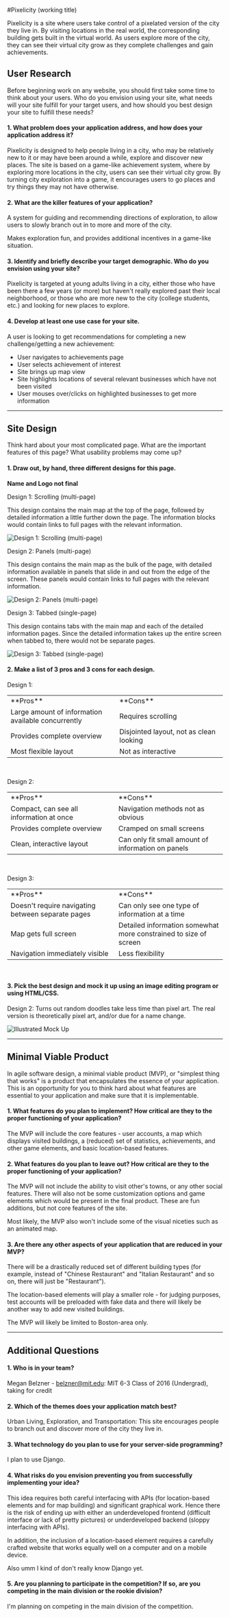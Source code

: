 #Pixelicity (working title)

Pixelicity is a site where users take control of a pixelated version of the city they live in. By visiting locations in the real world, the corresponding building gets built in the virtual world. As users explore more of the city, they can see their virtual city grow as they complete challenges and gain achievements.

## User Research

Before beginning work on any website, you should first take some time to think about your users. Who do you envision using your site, what needs will your site fulfill for your target users, and how should you best design your site to fulfill these needs?

#### 1. What problem does your application address, and how does your application address it?

Pixelicity is designed to help people living in a city, who may be relatively new to it or may have been around a while, explore and discover new places. The site is based on a game-like achievement system, where by exploring more locations in the city, users can see their virtual city grow. By turning city exploration into a game, it encourages users to go places and try things they may not have otherwise.

#### 2. What are the killer features of your application?

A system for guiding and recommending directions of exploration, to allow users to slowly branch out in to more and more of the city.

Makes exploration fun, and provides additional incentives in a game-like situation.

#### 3. Identify and briefly describe your target demographic. Who do you envision using your site?

Pixelicity is targeted at young adults living in a city, either those who have been there a few years (or more) but haven't really explored past their local neighborhood, or those who are more new to the city (college students, etc.) and looking for new places to explore.

#### 4. Develop at least one use case for your site.

A user is looking to get recommendations for completing a new challenge/getting a new achievement:

* User navigates to achievements page
* User selects achievement of interest
* Site brings up map view
* Site highlights locations of several relevant businesses which have not been visited
* User mouses over/clicks on highlighted businesses to get more information

***

## Site Design

Think hard about your most complicated page. What are the important features of this page? What usability problems may come up?

#### 1. Draw out, by hand, three different designs for this page.

**Name and Logo not final**

Design 1: Scrolling (multi-page)

This design contains the main map at the top of the page, followed by detailed information a little further down the page. The information blocks would contain links to full pages with the relevant information.

![Design 1: Scrolling (multi-page)](mockup1.png)

Design 2: Panels (multi-page)

This design contains the main map as the bulk of the page, with detailed information available in panels that slide in and out from the edge of the screen. These panels would contain links to full pages with the relevant information.

![Design 2: Panels (multi-page)](mockup2.png)

Design 3: Tabbed (single-page)

This design contains tabs with the main map and each of the detailed information pages. Since the detailed information takes up the entire screen when tabbed to, there would not be separate pages.

![Design 3: Tabbed (single-page)](mockup3.png)

#### 2. Make a list of 3 pros and 3 cons for each design.

Design 1:
<table>
<tr><td width="300px">**Pros**</td><td width="300px">**Cons**</td></tr>
<tr><td width="300px">Large amount of information available concurrently</td><td width="300px">Requires scrolling</td></tr>
<tr><td width="300px">Provides complete overview</td><td width="300px">Disjointed layout, not as clean looking</td></tr>
<tr><td width="300px">Most flexible layout</td><td width="300px">Not as interactive</td></tr>
</table>
<br />

Design 2:
<table>
<tr><td width="300px">**Pros**</td><td width="300px">**Cons**</td></tr>
<tr><td width="300px">Compact, can see all information at once</td><td width="300px">Navigation methods not as obvious</td></tr>
<tr><td width="300px">Provides complete overview</td><td width="300px">Cramped on small screens</td></tr>
<tr><td width="300px">Clean, interactive layout</td><td width="300px">Can only fit small amount of information on panels</td></tr>
</table>
<br />

Design 3:
<table>
<tr><td width="300px">**Pros**</td><td width="300px">**Cons**</td></tr>
<tr><td width="300px">Doesn't require navigating between separate pages</td><td width="300px">Can only see one type of information at a time</td></tr>
<tr><td width="300px">Map gets full screen</td><td width="300px">Detailed information somewhat more constrained to size of screen</td></tr>
<tr><td width="300px">Navigation immediately visible</td><td width="300px">Less flexibility</td></tr>
</table>
<br />

#### 3. Pick the best design and mock it up using an image editing program or using HTML/CSS.

Design 2: Turns out random doodles take less time than pixel art. The real version is theoretically pixel art, and/or due for a name change.

![Illustrated Mock Up](mockup.png)

***

## Minimal Viable Product

In agile software design, a minimal viable product (MVP), or "simplest thing that works" is a product that encapsulates the essence of your application. This is an opportunity for you to think hard about what features are essential to your application and make sure that it is implementable.

#### 1. What features do you plan to implement? How critical are they to the proper functioning of your application?

The MVP will include the core features - user accounts, a map which displays visited buildings, a (reduced) set of statistics, achievements, and other game elements, and basic location-based features.

#### 2. What features do you plan to leave out? How critical are they to the proper functioning of your application?

The MVP will not include the ability to visit other's towns, or any other social features. There will also not be some customization options and game elements which would be present in the final product. These are fun additions, but not core features of the site.

Most likely, the MVP also won't include some of the visual niceties such as an animated map.

#### 3. Are there any other aspects of your application that are reduced in your MVP?

There will be a drastically reduced set of different building types (for example, instead of "Chinese Restaurant" and "Italian Restaurant" and so on, there will just be "Restaurant").

The location-based elements will play a smaller role - for judging purposes, test accounts will be preloaded with fake data and there will likely be another way to add new visited buildings.

The MVP will likely be limited to Boston-area only.

***

## Additional Questions

#### 1. Who is in your team?

Megan Belzner - belzner@mit.edu: MIT 6-3 Class of 2016 (Undergrad), taking for credit

#### 2. Which of the themes does your application match best?

Urban Living, Exploration, and Transportation: This site encourages people to branch out and discover more of the city they live in.

#### 3. What technology do you plan to use for your server-side programming?

I plan to use Django.

#### 4. What risks do you envision preventing you from successfully implementing your idea?

This idea requires both careful interfacing with APIs (for location-based elements and for map building) and significant graphical work. Hence there is the risk of ending up with either an underdeveloped frontend (difficult interface or lack of pretty pictures) or underdeveloped backend (sloppy interfacing with APIs).

In addition, the inclusion of a location-based element requires a carefully crafted website that works equally well on a computer and on a mobile device.

Also umm I kind of don't really know Django yet.

#### 5. Are you planning to participate in the competition? If so, are you competing in the main division or the rookie division?

I'm planning on competing in the main division of the competition.
